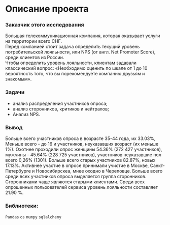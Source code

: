 # Описание проекта
### Заказчик этого исследования
Большая телекоммуникационная компания, которая оказывает услуги на территории всего СНГ.  
Перед компанией стоит задача определить текущий уровень потребительской лояльности, или NPS (от англ. Net Promoter Score), среди клиентов из России.   
Чтобы определить уровень лояльности, клиентам задавали классический вопрос: «Необходимо оценить по шкале от 1 до 10 вероятность того, что вы порекомендуете компанию друзьям и знакомым».

### Задачи
- анализ распределения участников опроса;
- анализ сторонников, критиков и нейтралов;
- Анализ NPS.

### Вывод
Больше всего участников опроса в возрасте 35-44 года, их 33.03%, Меньше всего - до 16 и участников, неуказавших возраст (их меньше 1%).
Охотнее проходили опрос женщины 54.36% (272 427 участников), мужчины - 45.64% (228 725 участников), участников неуказавшие пол всего 0,26% (1301).
Больше всего старых участников 82.87%, новых 17.13%. 
Активнее участие в опросе принимали учистие в Москве, Санкт-Петербурге и Новосибирскеа, мнее оходно в Череповце.
Больше всего среди всех участников опроса выделяется группа сторонников. Сторонниками чаще являются старыми клиентами.
Среди всех опрошенных пользователей сервиса уровень лояльности составляет  21.90 %.

### Библиотеки:
`Pandas` `os` `numpy` `sqlalchemy`
